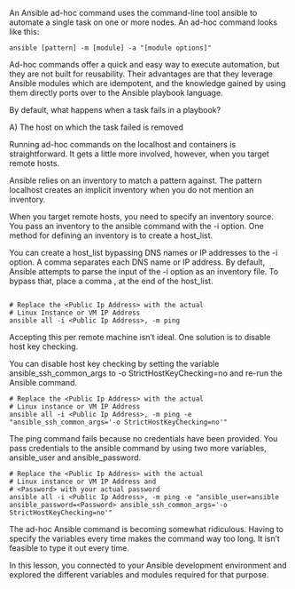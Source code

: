 
An Ansible ad-hoc command uses the command-line tool ansible to automate a single task on one or more nodes. An ad-hoc command looks like this:

``` shell
ansible [pattern] -m [module] -a "[module options]"
```

Ad-hoc commands offer a quick and easy way to execute automation, but they are not built for reusability. Their advantages are that they leverage Ansible modules which are idempotent, and the knowledge gained by using them directly ports over to the Ansible playbook language.


By default, what happens when a task fails in a playbook?

A)
The host on which the task failed is removed


Running ad-hoc commands on the localhost and containers is straightforward. It gets a little more involved, however, when you target remote hosts.

Ansible relies on an inventory to match a pattern against. The pattern localhost creates an implicit inventory when you do not mention an inventory.

When you target remote hosts, you need to specify an inventory source. You pass an inventory to the ansible command with the -i option. One method for defining an inventory is to create a host_list.

You can create a host_list bypassing DNS names or IP addresses to the -i option. A comma separates each DNS name or IP address. By default, Ansible attempts to parse the input of the -i option as an inventory file. To bypass that, place a comma , at the end of the host_list.



``` shell

# Replace the <Public Ip Address> with the actual
# Linux Instance or VM IP Address
ansible all -i <Public Ip Address>, -m ping

```


Accepting this per remote machine isn’t ideal. One solution is to disable host key checking.

You can disable host key checking by setting the variable ansible_ssh_common_args to -o StrictHostKeyChecking=no and re-run the Ansible command.

``` shell
# Replace the <Public Ip Address> with the actual 
# Linux instance or VM IP Address
ansible all -i <Public Ip Address>, -m ping -e "ansible_ssh_common_args='-o StrictHostKeyChecking=no'"
```

The ping command fails because no credentials have been provided. You pass credentials to the ansible command by using two more variables, ansible_user and ansible_password.


``` shell
# Replace the <Public Ip Address> with the actual 
# Linux instance or VM IP Address and 
# <Password> with your actual password
ansible all -i <Public Ip Address>, -m ping -e "ansible_user=ansible ansible_password=<Password> ansible_ssh_common_args='-o StrictHostKeyChecking=no'"
```


The ad-hoc Ansible command is becoming somewhat ridiculous. Having to specify the variables every time makes the command way too long. It isn’t feasible to type it out every time.

In this lesson, you connected to your Ansible development environment and explored the different variables and modules required for that purpose.